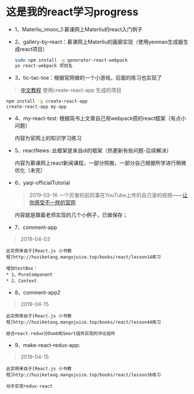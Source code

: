 # 这是我的react学习progress

* 1、Materliu_imooc_1:慕课网上Materliu的react入门例子
* 2、gallery-by-react：慕课网上Materliu的画廊实现（使用yeoman生成器生成react项目）

    ```bash
    sudo npm install -g generator-react-webpack
    yo react-webpack 项目名
    ```
* 3、tic-tac-toe：根据官网做的一个小游戏，后面的练习也实现了
> [中文教程](http://www.css88.com/react/tutorial/tutorial.html)
  使用create-react-app 生成的项目

  ```bash
  npm install -g create-react-app
  create-react-app my-app
  ```
* 4、my-react-test: 根据简书上文章自己用webpack搭的react框架（有点小问题）

    内容为官网上的知识学习练习

* 5、reactNews: 此框架是来自di的框架（热更新有些问题-后续解决）

    内容为慕课网上react新闻课程，一部分照搬，一部分自己根据所学进行稍微优化（未完）

* 6、yaqi-officialTutorial
    > 2019-03-16
    一个厉害的前同事在YouTube上传的自己录的视频——[让你感受不一样的官网](https://www.youtube.com/channel/UCjkEwdL2bqD8mHNkN0aXL1w)

    内容就是跟着老师实现的几个小例子，已做保存；

* 7、comment-app
> 2019-04-03

    此实例来自于[React.js 小书教程]http://huziketang.mangojuice.top/books/react/lesson14练习

    增加testBox：
    * 1、PureComponent
    * 2、Context

* 8、comment-app2
> 2019-04-15

    此实例来自于[React.js 小书教程]http://huziketang.mangojuice.top/books/react/lesson44练习

    结合react-redux分Dumb和Smart组件实现的评论组件

* 9、make-react-redux-app:
> 2019-04-15

    此实例来自于[React.js 小书教程]http://huziketang.mangojuice.top/books/react/lesson36练习

    动手实现redux-react
